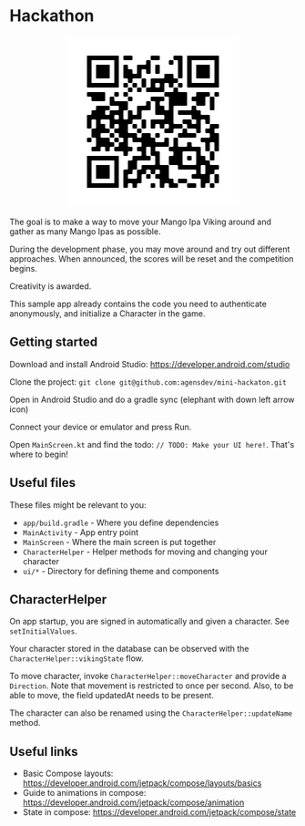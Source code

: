# Hackathon

<p align="center">
  <img src="repo_url_qr.png" />
</p>

The goal is to make a way to move your Mango Ipa Viking around and gather as many Mango Ipas as
possible. 

During the development phase, you may move around and try out different approaches. When announced,
the scores will be reset and the competition begins.

Creativity is awarded.

This sample app already contains the code you need to authenticate anonymously, and initialize a 
Character in the game.

## Getting started

Download and install Android Studio: https://developer.android.com/studio

Clone the project: `git clone git@github.com:agensdev/mini-hackaton.git`

Open in Android Studio and do a gradle sync (elephant with down left arrow icon)

Connect your device or emulator and press Run.

Open `MainScreen.kt` and find the todo: `// TODO: Make your UI here!`. That's where to begin!

## Useful files

These files might be relevant to you:
- `app/build.gradle` - Where you define dependencies
- `MainActivity` - App entry point
- `MainScreen` - Where the main screen is put together
- `CharacterHelper` - Helper methods for moving and changing your character
- `ui/*` - Directory for defining theme and components

## CharacterHelper

On app startup, you are signed in automatically and given a character. See `setInitialValues`.

Your character stored in the database can be observed with the `CharacterHelper::vikingState` flow.
 
To move character, invoke `CharacterHelper::moveCharacter` and provide a `Direction`.
Note that movement is restricted to once per second. Also, to be able to move, the field updatedAt 
needs to be present.

The character can also be renamed using the `CharacterHelper::updateName` method.

## Useful links

- Basic Compose layouts: https://developer.android.com/jetpack/compose/layouts/basics
- Guide to animations in compose: https://developer.android.com/jetpack/compose/animation
- State in compose: https://developer.android.com/jetpack/compose/state
